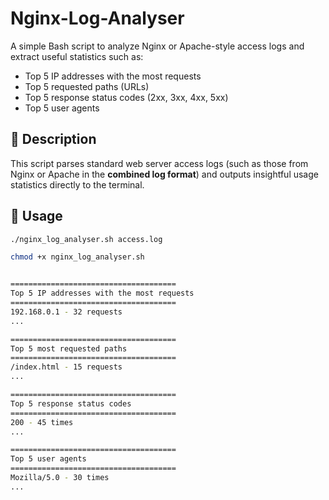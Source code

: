 # Nginx-Log-Analyser

A simple Bash script to analyze Nginx or Apache-style access logs and extract useful statistics such as:

- Top 5 IP addresses with the most requests
- Top 5 requested paths (URLs)
- Top 5 response status codes (2xx, 3xx, 4xx, 5xx)
- Top 5 user agents

## 📜 Description

This script parses standard web server access logs (such as those from Nginx or Apache in the **combined log format**) and outputs insightful usage statistics directly to the terminal.


## 🚀 Usage

```bash
./nginx_log_analyser.sh access.log

chmod +x nginx_log_analyser.sh


=====================================
Top 5 IP addresses with the most requests
=====================================
192.168.0.1 - 32 requests
...

=====================================
Top 5 most requested paths
=====================================
/index.html - 15 requests
...

=====================================
Top 5 response status codes
=====================================
200 - 45 times
...

=====================================
Top 5 user agents
=====================================
Mozilla/5.0 - 30 times
...
